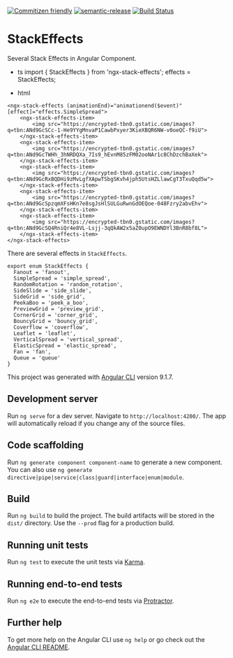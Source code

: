 [![Commitizen friendly](https://img.shields.io/badge/commitizen-friendly-brightgreen.svg)](http://commitizen.github.io/cz-cli/)
[![semantic-release](https://img.shields.io/badge/%20%20%F0%9F%93%A6%F0%9F%9A%80-semantic--release-e10079.svg)](https://github.com/semantic-release/semantic-release)
[![Build Status](https://travis-ci.com/lastch/ngx-stack-effects.svg?branch=master)](https://travis-ci.com/lastch/stack-effects)

# StackEffects

Several Stack Effects in Angular Component.

- ts
import { StackEffects } from 'ngx-stack-effects';
effects = StackEffects;

- html
```
<ngx-stack-effects (animationEnd)="animationend($event)" [effect]="effects.SimpleSpread">
    <ngx-stack-effects-item>
        <img src="https://encrypted-tbn0.gstatic.com/images?q=tbn:ANd9GcSCc-1-He9YYgMnvaP1CawbPxyer3KieXBQR6NW-v0oeQC-f9iU">
    </ngx-stack-effects-item>
    <ngx-stack-effects-item>
        <img src="https://encrypted-tbn0.gstatic.com/images?q=tbn:ANd9GcTWHh_3hNRDQXa_7Is9_hEvnM85zFM02ooNAr1c8ChDzchBaXek">
    </ngx-stack-effects-item>
    <ngx-stack-effects-item>
        <img src="https://encrypted-tbn0.gstatic.com/images?q=tbn:ANd9GcRxBQDHi9zMvLgfXApwTSbgSKvh4jph5UtsHZLlawCgT3TxuQqd5w">
    </ngx-stack-effects-item>
    <ngx-stack-effects-item>
        <img src="https://encrypted-tbn0.gstatic.com/images?q=tbn:ANd9GcSpzqmXFsHKn7e8sgJsHlSULGuRwnGdOEQoe-048Fzry2abvEhv">
    </ngx-stack-effects-item>
    <ngx-stack-effects-item>
        <img src="https://encrypted-tbn0.gstatic.com/images?q=tbn:ANd9GcSQ4RniQr4e8VL-Lsjj-3qQkAW2x5aZ0upO9EWNDYl3BnR8bf8L">
    </ngx-stack-effects-item>
</ngx-stack-effects>
```

There are several effects in `StackEffects`.
```
export enum StackEffects {
  Fanout = 'fanout',
  SimpleSpread = 'simple_spread',
  RandomRotation = 'random_rotation',
  SideSlide = 'side_slide',
  SideGrid = 'side_grid',
  PeekaBoo = 'peek_a_boo',
  PreviewGrid = 'preview_grid',
  CornerGrid = 'corner_grid',
  BouncyGrid = 'bouncy_grid',
  Coverflow = 'coverflow',
  Leaflet = 'leaflet',
  VerticalSpread = 'vertical_spread',
  ElasticSpread = 'elastic_spread',
  Fan = 'fan',
  Queue = 'queue'
}

```

This project was generated with [Angular CLI](https://github.com/angular/angular-cli) version 9.1.7.

## Development server

Run `ng serve` for a dev server. Navigate to `http://localhost:4200/`. The app will automatically reload if you change any of the source files.

## Code scaffolding

Run `ng generate component component-name` to generate a new component. You can also use `ng generate directive|pipe|service|class|guard|interface|enum|module`.

## Build

Run `ng build` to build the project. The build artifacts will be stored in the `dist/` directory. Use the `--prod` flag for a production build.

## Running unit tests

Run `ng test` to execute the unit tests via [Karma](https://karma-runner.github.io).

## Running end-to-end tests

Run `ng e2e` to execute the end-to-end tests via [Protractor](http://www.protractortest.org/).

## Further help

To get more help on the Angular CLI use `ng help` or go check out the [Angular CLI README](https://github.com/angular/angular-cli/blob/master/README.md).
